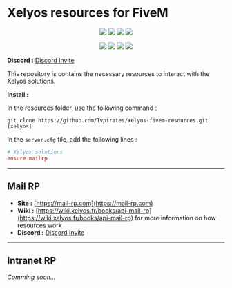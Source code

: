 # Xelyos resources for FiveM

<center>

[![](https://img.shields.io/badge/Discord-7289DA?style=for-the-badge&logo=discord&logoColor=white)](https://xelyos.fr/discord)
[![](https://img.shields.io/badge/website-000000?style=for-the-badge&logo=About.me&logoColor=white)](https://xelyos.fr/)
[![](https://img.shields.io/badge/GitHub-100000?style=for-the-badge&logo=github&logoColor=white)](https://github.com/Tvpirates)
![](https://img.shields.io/badge/Lua-2C2D72?style=for-the-badge&logo=lua&logoColor=white)

[![](https://img.shields.io/github/downloads/Tvpirates/xelyos-fivem-resources/total.svg)](https://github.com/Tvpirates/xelyos-fivem-resources/releases/latest)
![](https://img.shields.io/github/forks/Tvpirates/xelyos-fivem-resources.svg)
![](https://img.shields.io/github/stars/Tvpirates/xelyos-fivem-resources.svg)
![](https://img.shields.io/github/watchers/Tvpirates/xelyos-fivem-resources.svg)

</center>

**Discord :** [Discord Invite](https://xelyos.fr/discord)

This repository is contains the necessary resources to interact with the Xelyos solutions.

**Install :**

In the resources folder, use the following command :

```shell
git clone https://github.com/Tvpirates/xelyos-fivem-resources.git [xelyos]
```

In the `server.cfg` file, add the following lines :

```cfg
# Xelyos solutions
ensure mailrp
```

---

## Mail RP

* **Site :** [https://mail-rp.com](https://mail-rp.com)
* **Wiki :** [https://wiki.xelyos.fr/books/api-mail-rp](https://wiki.xelyos.fr/books/api-mail-rp) for more information
  on how resources work
* **Discord :** [Discord Invite](https://mail-rp.com/discord)

---

## Intranet RP

*Comming soon...*

